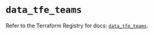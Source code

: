 # `data_tfe_teams`

Refer to the Terraform Registry for docs: [`data_tfe_teams`](https://registry.terraform.io/providers/hashicorp/tfe/0.64.0/docs/data-sources/teams).

